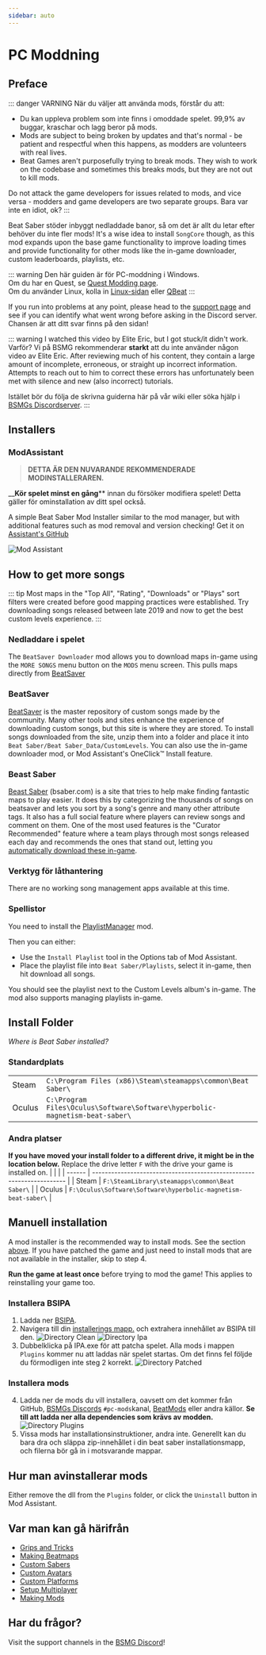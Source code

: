 ```yaml
---
sidebar: auto
---
```


# PC Moddning

## Preface

::: danger VARNING När du väljer att använda mods, förstår du att:

* Du kan uppleva problem som inte finns i omoddade spelet. 99,9% av buggar, kraschar och lagg beror på mods.
* Mods are subject to being broken by updates and that's normal - be patient and respectful when this happens, as modders are volunteers with real lives.
* Beat Games aren't purposefully trying to break mods. They wish to work on the codebase and sometimes this breaks mods, but they are not out to kill mods.

Do not attack the game developers for issues related to mods, and vice versa - modders and game developers are two separate groups. Bara var inte en idiot, ok? :::

Beat Saber stöder inbyggt nedladdade banor, så om det är allt du letar efter behöver du inte fler mods! It's a wise idea to install `SongCore` though, as this mod expands upon the base game functionality to improve loading times and provide functionality for other mods like the in-game downloader, custom leaderboards, playlists, etc.

::: warning Den här guiden är för PC-moddning i Windows.  
Om du har en Quest, se [Quest Modding page](/quest-modding.md).  
Om du använder Linux, kolla in [Linux-sidan](/modding/linux.md) eller [QBeat](https://github.com/geefr/beatsaber-linux-goodies/blob/master/README.md) :::

If you run into problems at any point, please head to the [support page](./support) and see if you can identify what went wrong before asking in the Discord server. Chansen är att ditt svar finns på den sidan!

::: warning I watched this video by Elite Eric, but I got stuck/it didn't work. Varför? Vi på BSMG rekommenderar **starkt** att du inte använder någon video av Elite Eric. After reviewing much of his content, they contain a large amount of incomplete, erroneous, or straight up incorrect information. Attempts to reach out to him to correct these errors has unfortunately been met with silence and new (also incorrect) tutorials.

Istället bör du följa de skrivna guiderna här på vår wiki eller söka hjälp i [BSMGs Discordserver](https://discord.gg/beatsabermods). :::

## Installers

### ModAssistant
> **DETTA ÄR DEN NUVARANDE REKOMMENDERADE MODINSTALLERAREN.**

__**Kör spelet minst en gång**** innan du försöker modifiera spelet! Detta gäller för ominstallation av ditt spel också.

A simple Beat Saber Mod Installer similar to the mod manager, but with additional features such as mod removal and version checking! Get it on [Assistant's GitHub](https://github.com/Assistant/ModAssistant/releases/latest)

![Mod Assistant](~@images/beginners-guide/modassistant.png)

## How to get more songs
::: tip Most maps in the "Top All", "Rating", "Downloads" or "Plays" sort filters were created before good mapping practices were established. Try downloading songs released between late 2019 and now to get the best custom levels experience. :::

### Nedladdare i spelet
The `BeatSaver Downloader` mod allows you to download maps in-game using the `MORE SONGS` menu button on the `MODS` menu screen. This pulls maps directly from [BeatSaver](https://beatsaver.com)

### BeatSaver
[BeatSaver](https://beatsaver.com) is the master repository of custom songs made by the community. Many other tools and sites enhance the experience of downloading custom songs, but this site is where they are stored. To install songs downloaded from the site, unzip them into a folder and place it into `Beat Saber/Beat Saber_Data/CustomLevels`. You can also use the in-game downloader mod, or Mod Assistant's OneClick™ Install feature.

### Beast Saber
[Beast Saber](https://www.bsaber.com) (bsaber.com) is a site that tries to help make finding fantastic maps to play easier. It does this by categorizing the thousands of songs on beatsaver and lets you sort by a song's genre and many other attribute tags. It also has a full social feature where players can review songs and comment on them. One of the most used features is the "Curator Recommended" feature where a team plays through most songs released each day and recommends the ones that stand out, letting you [automatically download these in-game](https://bsaber.com/beatsync/).

### Verktyg för låthantering

There are no working song management apps available at this time.

### Spellistor
You need to install the [PlaylistManager](https://github.com/rithik-b/PlaylistManager/releases/latest) mod.

Then you can either:

* Use the `Install Playlist` tool in the Options tab of Mod Assistant.
* Place the playlist file into `Beat Saber/Playlists`, select it in-game, then hit download all songs.

You should see the playlist next to the Custom Levels album's in-game. The mod also supports managing playlists in-game.

## Install Folder
_Where is Beat Saber installed?_

### Standardplats
|        |                                                                                      |
| ------ | ------------------------------------------------------------------------------------ |
| Steam  | `C:\Program Files (x86)\Steam\steamapps\common\Beat Saber\`                  |
| Oculus | `C:\Program Files\Oculus\Software\Software\hyperbolic-magnetism-beat-saber\` |

### Andra platser
**If you have moved your install folder to a different drive, it might be in the location below.** Replace the drive letter `F` with the drive your game is installed on.
|        |                                                                       |
| ------ | --------------------------------------------------------------------- |
| Steam  | `F:\SteamLibrary\steamapps\common\Beat Saber\`                 |
| Oculus | `F:\Oculus\Software\Software\hyperbolic-magnetism-beat-saber\` |

## Manuell installation
A mod installer is the recommended way to install mods. See the section [above](#installers). If you have patched the game and just need to install mods that are not available in the installer, skip to step 4.

**Run the game at least once** before trying to mod the game! This applies to reinstalling your game too.

### Installera BSIPA

1. Ladda ner [BSIPA](https://github.com/bsmg/BeatSaber-IPA-Reloaded/releases).
2. Navigera till din [installerings mapp.](#install-folder) och extrahera innehållet av BSIPA till den. ![Directory Clean](~@images/beginners-guide/directory-clean.png "Directory Clean") ![Directory Ipa](~@images/beginners-guide/directory-ipa.png "Directory Ipa")
3. Dubbelklicka på IPA.exe för att patcha spelet. Alla mods i mappen `Plugins` kommer nu att laddas när spelet startas. Om det finns fel följde du förmodligen inte steg 2 korrekt. ![Directory Patched](~@images/beginners-guide/directory-patched.png "Directory Patched")

### Installera mods

4. Ladda ner de mods du vill installera, oavsett om det kommer från GitHub, [BSMGs Discords](https://discord.com/invite/beatsabermods) `#pc-mods`kanal,  [BeatMods](https://beatmods.com/#/mods) eller andra källor. **Se till att ladda ner alla dependencies som krävs av modden.** ![Directory Plugins](~@images/beginners-guide/directory-plugins.png "Directory Plugins")
5. Vissa mods har installationsinstruktioner, andra inte. Generellt kan du bara dra och släppa zip-innehållet i din beat saber installationsmapp, och filerna bör gå in i motsvarande mappar.

## Hur man avinstallerar mods
Either remove the dll from the `Plugins` folder, or click the `Uninstall` button in Mod Assistant.

## Var man kan gå härifrån

* [Grips and Tricks](./grips-and-tricks.md)
* [Making Beatmaps](/mapping/)
* [Custom Sabers](/models/custom-sabers.md)
* [Custom Avatars](/models/custom-avatars.md)
* [Custom Platforms](/models/custom-platforms.md)
* [Setup Multiplayer](https://bs.assistant.moe/Multiplayer/)
* [Making Mods](/modding/)

## Har du frågor?
Visit the support channels in the [BSMG Discord](https://discord.gg/beatsabermods)!
